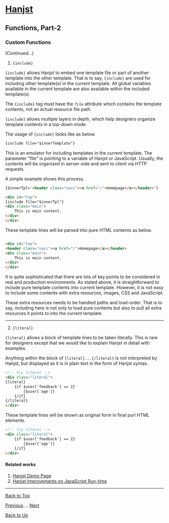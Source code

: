 # [Hanjst](/hanjst/index)
## Functions, Part-2
### Custom Functions

(Continued...)

1. `{include}`

`{include}` allows Hanjst to embed one template file or part of another template into the other template.  That is to say, `{include}` are used for including other template(s) in the current template. All global variables available in the current template are also available within the included template(s).

The `{include}` tag must have the _`file`_ attribute which contains the template contents, not an actual resource  file path.

`{include}` allows multiple layers in depth, which help designers organize template contents in a top-down mode. 

The usage of `{include}` looks like as below.

```html
{include file="$innerTemplate"}
```
This is an emulator for including templates in the current template. The parameter "file" is pointing to a variable of Hanjst or JavaScript. Usually, the contents will be organized in server-side and sent to client via HTTP requests.

A simple example shows this process.

```html
{$innerTpl='<header class="navi"><a href="/">Homepage</a></header>'}

<div id="top">
{include file="$innerTpl"}
<div class="main">
	This is main content.
</div>
</div>
```

These template lines will be parsed into pure HTML contents as below.

```html

<div id="top">
<header class="navi"><a href="/">Homepage</a></header>
<div class="main">
	This is main content.
</div>
</div>

```
It is quite sophisticated that there are lots of key points to be considered  in real and production environments. As stated above, it is straightforward to include pure template contents into current template. However, it is not easy to include some contents with extra resources, images, CSS and JavaScript.

These extra resources needs to be handled paths and load-order. That is to say, including here is not only to load pure contents but also to pull all extra resources it points to into the current template.

---

2. `{literal}`

`{literal}` allows a block of template lines to be taken literally. This is rare for designers except that we would like to explain Hanjst in detail with examples.

Anything within the block of `{literal}...{/literal}`  is not interpreted by Hanjst, but displayed as it is in plain text in the form of Hanjst syntax.

```html
<!-- try literal -->
<div class="literal">
{literal}
    {if $user['feedback'] == 2}
        {$user['age']}
    {/if}
{/literal}
</div>
```
These template lines will be shown as original form in final purl HTML elements.

```html
<!-- try literal -->
<div class="literal">
    {if $user['feedback'] == 2}
        {$user['age']}
    {/if}
</div>
```








#### Related works

1. [Hanjst Demo Page](https://ufqi.com/dev/hanjst/)
2. [Hanjst Improvements on JavaScript Run-time](https://ufqi.com/blog/hanjst-javascript-runtime/)

----
[Back to Top](/hanjst/hanjst-function)

[Previous](./hanjst-variable) ... [Next](./)

[Back to Up](/hanjst/index)

<!--stackedit_data:
eyJoaXN0b3J5IjpbLTUwNjY4MjE3LC04ODQ1NDgyMywtMjQ2Mj
A2Njg3XX0=
-->